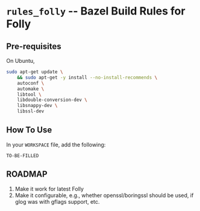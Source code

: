 # `rules_folly` -- Bazel Build Rules for Folly

## Pre-requisites

On Ubuntu,

```bash
sudo apt-get update \
    && sudo apt-get -y install --no-install-recommends \
    autoconf \
    automake \
    libtool \
    libdouble-conversion-dev \
    libsnappy-dev \
    libssl-dev
```

## How To Use

In your `WORKSPACE` file, add the following:

```
TO-BE-FILLED
```

## ROADMAP
1. Make it work for latest Folly
2. Make it configurable, e.g., whether openssl/boringssl should be used, if glog was with gflags support, etc.

